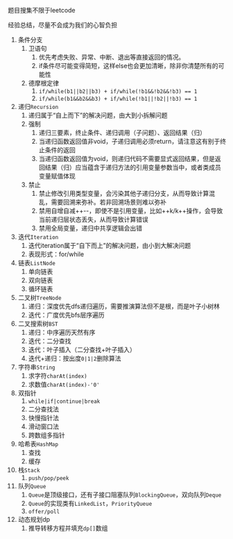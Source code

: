 题目搜集不限于leetcode

经验总结，尽量不会成为我们的心智负担

1. 条件分支
   1. 卫语句
      1. 优先考虑失败、异常、中断、退出等直接返回的情况。
      2. if条件尽可能变得简短，这样else也会更加清晰，除非你清楚所有的可能性
   2. 德摩根定律
      1. `if/while(b1||b2||b3) + if/while(!b1&&!b2&&!b3) == 1`
      2. `if/while(b1&&b2&&b3) + if/while(!b1||!b2||!b3) == 1`
2. 递归`Recursion`
   1. 递归属于“自上而下”的解决问题，由大到小拆解问题
   2. 强制
      1. 递归三要素，终止条件、递归调用（子问题）、返回结果（归）
      2. 当递归函数返回值非void，子递归调用必须return，请注意这有别于终止条件的返回
      3. 当递归函数返回值为void，则递归代码不需要显式返回结果，但是返回结果（归）应当蕴含于递归方法的引用变量参数当中，或者类成员变量赋值体现
   3. 禁止
      1. 禁止修改引用类型变量，会污染其他子递归分支，从而导致计算混乱，需要回溯来弥补。若非回溯场景则难以弥补
      2. 禁用自增自减++--，即使不是引用变量，比如++k/k++操作，会导致当前递归层状态丢失，从而导致计算错误
      3. 禁用全局变量，递归中共享逻辑会出错
3. 迭代`Iteration`
   1. 迭代iteration属于“自下而上”的解决问题，由小到大解决问题
   2. 表现形式：for/while
4. 链表`ListNode`
   1. 单向链表
   2. 双向链表
   3. 循环链表
5. 二叉树`TreeNode`
   1. 递归：深度优先dfs递归遍历，需要推演算法但不是根，而是叶子小树林
   2. 迭代：广度优先bfs层序遍历
6. 二叉搜索树`BST`
   1. 递归：中序遍历天然有序
   2. 迭代：二分查找
   3. 迭代：叶子插入（二分查找+叶子插入）
   4. 迭代+递归：按出度`0|1|2`删除算法
7. 字符串`String`
   1. 求字符`charAt(index)`
   2. 求数值`charAt(index)-'0'`
8. 双指针
   1. `while|if|continue|break`
   2. 二分查找法
   3. 快慢指针法
   4. 滑动窗口法
   5. 跨数组多指针
9. 哈希表`HashMap`
   1. 查找
   2. 缓存
10. 栈`Stack`
    1. `push/pop/peek`
11. 队列`Queue`
    1. `Queue`是顶级接口，还有子接口阻塞队列`BlockingQueue`，双向队列`Deque`
    2. `Queue`的实现类有`LinkedList`，`PriorityQueue`
    2. `offer/poll`
12. 动态规划dp
    1. 推导转移方程并填充`dp[]`数组
